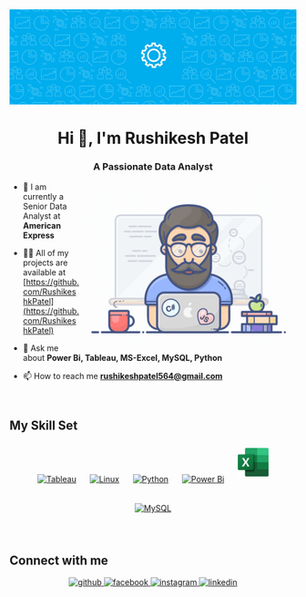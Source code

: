 


<img src = "file.gif" width="1500" >

<h1 align="center">Hi 👋, I'm Rushikesh Patel</h1>
<h3 align="center">A Passionate Data Analyst</h3>

<img align="right" alt="gif" width = "380" src = "/programmer.gif">



- 🔭 I am currently a Senior Data Analyst at **American Express**

- 👨‍💻 All of my projects are available at [https://github.com/RushikeshkPatel](https://github.com/RushikeshkPatel)

- 💬 Ask me about **Power Bi, Tableau, MS-Excel, MySQL, Python**

- 📫 How to reach me **rushikeshpatel564@gmail.com**

<br/>  

## My Skill Set  



<div align="center">  
<a href="https://www.tableau.com/" target="_blank"><img style="margin: 10px" src="https://profilinator.rishav.dev/skills-assets/tableau.svg" alt="Tableau" height="50" /></a>  
<a href="https://www.linux.org/" target="_blank"><img style="margin: 10px" src="https://profilinator.rishav.dev/skills-assets/linux-original.svg" alt="Linux" height="50" /></a>  
<a href="https://www.python.org/" target="_blank"><img style="margin: 10px" src="https://profilinator.rishav.dev/skills-assets/python-original.svg" alt="Python" height="50" /></a>  
<a href="https://powerbi.microsoft.com/en-us/" target="_blank"><img style="margin: 10px" src="https://profilinator.rishav.dev/skills-assets/powerbi.png" alt="Power Bi" height="50" /></a> 
   <a href="[https://www.mysql.com/](https://www.microsoft.com/en-in/microsoft-365/excel)" target="_blank"><img style="margin: 10px" src="/excel.jpg" alt="MySQL" height="50" /></a> 
  
  
<a href="https://www.mysql.com/" target="_blank"><img style="margin: 10px" src="https://profilinator.rishav.dev/skills-assets/mysql-original-wordmark.svg" alt="MySQL" height="80" /></a> 
  

  
</div>

</td><td valign="top" width="33%">



</td><td valign="top" width="33%">



</td></tr></table>  

<br/>  







## Connect with me  
<div align="center">
<a href="https://github.com/RushikeshkPatel" target="_blank">
<img src=https://img.shields.io/badge/github-%2324292e.svg?&style=for-the-badge&logo=github&logoColor=white alt=github style="margin-bottom: 5px;" />
</a>
<a href="https://www.facebook.com/rushikesh.k.patel?mibextid=LQQJ4d" target="_blank">
<img src=https://img.shields.io/badge/facebook-%232E87FB.svg?&style=for-the-badge&logo=facebook&logoColor=white alt=facebook style="margin-bottom: 5px;" />
</a>
<a href="https://instagram.com/rushikesh.k.patel/" target="_blank">
<img src=https://img.shields.io/badge/instagram-%23000000.svg?&style=for-the-badge&logo=instagram&logoColor=white alt=instagram style="margin-bottom: 5px;" />
</a>
<a href="https://linkedin.com/in/rushikesh-patel-b2aa93221/" target="_blank">
<img src=https://img.shields.io/badge/linkedin-%231E77B5.svg?&style=for-the-badge&logo=linkedin&logoColor=white alt=linkedin style="margin-bottom: 5px;" />
</a>  
</div>  
  





